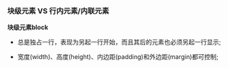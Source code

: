 ### 块级元素  VS 行内元素/内联元素

**块级元素block**

* 总是独占一行，表现为另起一行开始，而且其后的元素也必须另起一行显示;

* 宽度\(width\)、高度\(height\)、内边距\(padding\)和外边距\(margin\)都可控制;



